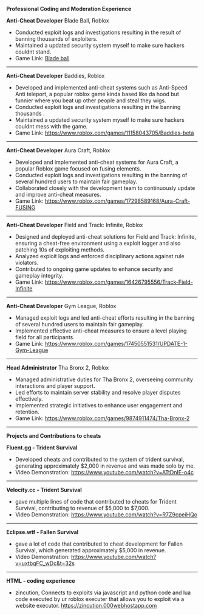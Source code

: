 **Professional Coding and Moderation Experience**


**Anti-Cheat Developer**
Blade Ball, Roblox

- Conducted exploit logs and investigations resulting in the result of banning thousands of exploiters.
- Maintained a updated security system myself to make sure hackers couldnt stand.
- Game Link: [Blade ball](https://www.roblox.com/games/13772394625/UPD-Blade-Ball)

-----

**Anti-Cheat Developer**
Baddies, Roblox
- Developed and implemented anti-cheat systems such as Anti-Speed Anti teleport, a popular roblox game kinda based like da hood but funnier where you beat up other people and steal they wigs.
- Conducted exploit logs and investigations resulting in the banning thousands .
- Maintained a updated security system myself to make sure hackers couldnt mess with the game.
- Game Link: https://www.roblox.com/games/11158043705/Baddies-beta

------
**Anti-Cheat Developer**
Aura Craft, Roblox
- Developed and implemented anti-cheat systems for Aura Craft, a popular Roblox game focused on fusing elements.
- Conducted exploit logs and investigations resulting in the banning of several hundred users to maintain fair gameplay.
- Collaborated closely with the development team to continuously update and improve anti-cheat measures.
- Game Link: https://www.roblox.com/games/17298589168/Aura-Craft-FUSING

------

**Anti-Cheat Developer**
Field and Track: Infinite, Roblox
- Designed and deployed anti-cheat solutions for Field and Track: Infinite, ensuring a cheat-free environment using a exploit logger and also patching 10s of exploiting methods.
- Analyzed exploit logs and enforced disciplinary actions against rule violators.
- Contributed to ongoing game updates to enhance security and gameplay integrity.
- Game Link: https://www.roblox.com/games/16426795556/Track-Field-Infinite

------

**Anti-Cheat Developer**
Gym League, Roblox

- Managed exploit logs and led anti-cheat efforts resulting in the banning of several hundred users to maintain fair gameplay.
- Implemented effective anti-cheat measures to ensure a level playing field for all participants.
- Game Link: https://www.roblox.com/games/17450551531/UPDATE-1-Gym-League

-------

**Head Administrator**
Tha Bronx 2, Roblox
- Managed administrative duties for Tha Bronx 2, overseeing community interactions and player support.
- Led efforts to maintain server stability and resolve player disputes effectively.
- Implemented strategic initiatives to enhance user engagement and retention.
- Game Link: https://www.roblox.com/games/9874911474/Tha-Bronx-2

------

**Projects and Contributions to cheats**

**Fluent.gg - Trident Survival**
- Developed cheats and contributed to the system of trident survival, generating approximately $2,000 in revenue and was made solo by me.
- Video Demonstration: https://www.youtube.com/watch?v=ATtDnIE-o4c

------

**Velocity.cc - Trident Survival**
- gave multiple lines of code that contributed to cheats for Trident Survival, contributing to revenue of $5,000 to $7,000.
- Video Demonstration: https://www.youtube.com/watch?v=R7Z9cpeiHQo

------

**Eclipse.wtf - Fallen Survival**
- gave a lot of code that contributed to cheat development for Fallen Survival, which generated approximately $5,000 in revenue.
- Video Demonstration: https://www.youtube.com/watch?v=uxtbqFC_wDc&t=32s

---
**HTML - coding experience**
- zincution, Connects to exploits via javascript and python code and lua code executed by ur roblox executer that allows you to exploit via a website executor.
https://zincution.000webhostapp.com
